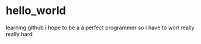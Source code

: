 # hello_world
learning github
i hope to be a a perfect programmer so i have to worl really really hard
